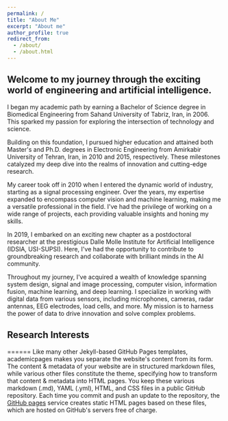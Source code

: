 ```yaml
---
permalink: /
title: "About Me"
excerpt: "About me"
author_profile: true
redirect_from: 
  - /about/
  - /about.html
---
```


## Welcome to my journey through the exciting world of engineering and artificial intelligence.

I began my academic path by earning a Bachelor of Science degree in Biomedical Engineering from Sahand University of Tabriz, Iran, in 2006. This sparked my passion for exploring the intersection of technology and science.

Building on this foundation, I pursued higher education and attained both Master's and Ph.D. degrees in Electronic Engineering from Amirkabir University of Tehran, Iran, in 2010 and 2015, respectively. These milestones catalyzed my deep dive into the realms of innovation and cutting-edge research.

My career took off in 2010 when I entered the dynamic world of industry, starting as a signal processing engineer. Over the years, my expertise expanded to encompass computer vision and machine learning, making me a versatile professional in the field. I've had the privilege of working on a wide range of projects, each providing valuable insights and honing my skills.

In 2019, I embarked on an exciting new chapter as a postdoctoral researcher at the prestigious Dalle Molle Institute for Artificial Intelligence (IDSIA, USI-SUPSI). Here, I've had the opportunity to contribute to groundbreaking research and collaborate with brilliant minds in the AI community.

Throughout my journey, I've acquired a wealth of knowledge spanning system design, signal and image processing, computer vision, information fusion, machine learning, and deep learning. I specialize in working with digital data from various sensors, including microphones, cameras, radar antennas, EEG electrodes, load cells, and more. My mission is to harness the power of data to drive innovation and solve complex problems.


## Research Interests
======
Like many other Jekyll-based GitHub Pages templates, academicpages makes you separate the website's content from its form. The content & metadata of your website are in structured markdown files, while various other files constitute the theme, specifying how to transform that content & metadata into HTML pages. You keep these various markdown (.md), YAML (.yml), HTML, and CSS files in a public GitHub repository. Each time you commit and push an update to the repository, the [GitHub pages](https://pages.github.com/) service creates static HTML pages based on these files, which are hosted on GitHub's servers free of charge.






